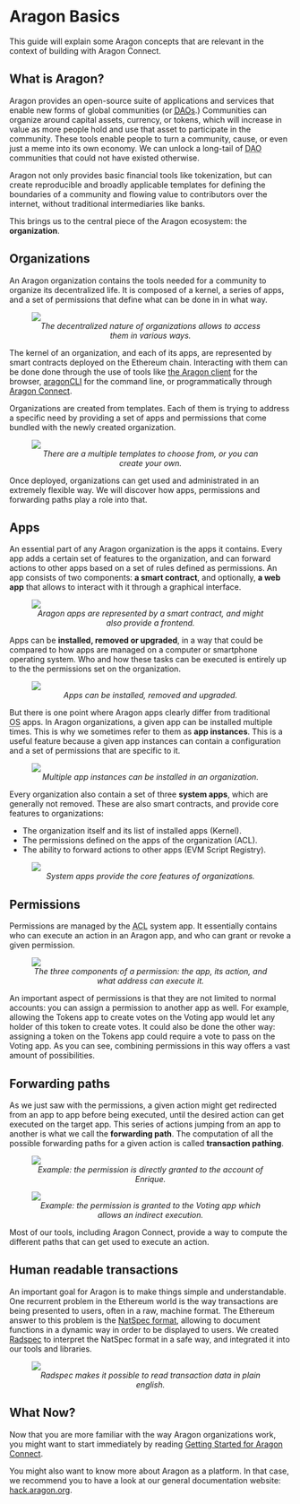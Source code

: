 # Aragon Basics

This guide will explain some Aragon concepts that are relevant in the context of building with Aragon Connect.

## What is Aragon?

Aragon provides an open-source suite of applications and services that enable new forms of global communities (or <a href="https://aragon.org/dao"><abbr title="Decentralized autonomous organization">DAO</abbr>s</a>.) Communities can organize around capital assets, currency, or tokens, which will increase in value as more people hold and use that asset to participate in the community. These tools enable people to turn a community, cause, or even just a meme into its own economy. We can unlock a long-tail of <abbr title="Decentralized autonomous organization">DAO</abbr> communities that could not have existed otherwise.

Aragon not only provides basic financial tools like tokenization, but can create reproducible and broadly applicable templates for defining the boundaries of a community and flowing value to contributors over the internet, without traditional intermediaries like banks.

This brings us to the central piece of the Aragon ecosystem: the **organization**.

## Organizations

An Aragon organization contains the tools needed for a community to organize its decentralized life. It is composed of a kernel, a series of apps, and a set of permissions that define what can be done in in what way.

<figure>
<img src="./assets/basics-organization.png" />
<figcaption><center><em>The decentralized nature of organizations allows to access them in various ways.</em></center></figcaption>
</figure>

The kernel of an organization, and each of its apps, are represented by smart contracts deployed on the Ethereum chain. Interacting with them can be done done through the use of tools like [the Aragon client](https://mainnet.aragon.org/) for the browser, [aragonCLI](https://hack.aragon.org/docs/cli-intro.html) for the command line, or programmatically through [Aragon Connect](https://aragon.org/connect).

Organizations are created from templates. Each of them is trying to address a specific need by providing a set of apps and permissions that come bundled with the newly created organization.

<figure>
<img src="./assets/basics-templates.png" />
<figcaption><center><em>There are a multiple templates to choose from, or you can create your own.</em></center></figcaption>
</figure>

Once deployed, organizations can get used and administrated in an extremely flexible way. We will discover how apps, permissions and forwarding paths play a role into that.

## Apps

An essential part of any Aragon organization is the apps it contains. Every app adds a certain set of features to the organization, and can forward actions to other apps based on a set of rules defined as permissions. An app consists of two components: **a smart contract**, and optionally, **a web app** that allows to interact with it through a graphical interface.

<figure>
<img src="./assets/basics-apps-two-parts.png" />
<figcaption><center><em>Aragon apps are represented by a smart contract, and might also provide a frontend.</em></center></figcaption>
</figure>

Apps can be **installed, removed or upgraded**, in a way that could be compared to how apps are managed on a computer or smartphone operating system. Who and how these tasks can be executed is entirely up to the the permissions set on the organization.

<figure>
<img src="./assets/basics-apps-admin.png" />
<figcaption><center><em>Apps can be installed, removed and upgraded.</em></center></figcaption>
</figure>

But there is one point where Aragon apps clearly differ from traditional <abbr title="Operating system">OS</abbr> apps. In Aragon organizations, a given app can be installed multiple times. This is why we sometimes refer to them as **app instances**. This is a useful feature because a given app instances can contain a configuration and a set of permissions that are specific to it.

<figure>
<img src="./assets/basics-app-instances.png" />
<figcaption><center><em>Multiple app instances can be installed in an organization.</em></center></figcaption>
</figure>

Every organization also contain a set of three **system apps**, which are generally not removed. These are also smart contracts, and provide core features to organizations:

-   The organization itself and its list of installed apps (Kernel).
-   The permissions defined on the apps of the organization (ACL).
-   The ability to forward actions to other apps (EVM Script Registry).

<figure>
<img src="./assets/basics-system-apps.png" />
<figcaption><center><em>System apps provide the core features of organizations.</em></center></figcaption>
</figure>

## Permissions

Permissions are managed by the <abbr title="Access-control list">ACL</abbr> system app. It essentially contains who can execute an action in an Aragon app, and who can grant or revoke a given permission.

<figure>
<img src="./assets/basics-permission-granted.png" />
<figcaption><center><em>The three components of a permission: the app, its action, and what address can execute it.</em></center></figcaption>
</figure>

An important aspect of permissions is that they are not limited to normal accounts: you can assign a permission to another app as well. For example, allowing the Tokens app to create votes on the Voting app would let any holder of this token to create votes. It could also be done the other way: assigning a token on the Tokens app could require a vote to pass on the Voting app. As you can see, combining permissions in this way offers a vast amount of possibilities.

## Forwarding paths

As we just saw with the permissions, a given action might get redirected from an app to app before being executed, until the desired action can get executed on the target app. This series of actions jumping from an app to another is what we call the **forwarding path**. The computation of all the possible forwarding paths for a given action is called **transaction pathing**.

<figure>
<img src="./assets/basics-forwarding-path-direct.png" />
<figcaption><center><em>Example: the permission is directly granted to the account of Enrique.</em></center></figcaption>
</figure>

<figure>
<img src="./assets/basics-forwarding-path-indirect.png" />
<figcaption><center><em>Example: the permission is granted to the Voting app which allows an indirect execution.</em></center></figcaption>
</figure>

Most of our tools, including Aragon Connect, provide a way to compute the different paths that can get used to execute an action.

## Human readable transactions

An important goal for Aragon is to make things simple and understandable. One recurrent problem in the Ethereum world is the way transactions are being presented to users, often in a raw, machine format. The Ethereum answer to this problem is the [NatSpec format](https://solidity.readthedocs.io/en/develop/natspec-format.html), allowing to document functions in a dynamic way in order to be displayed to users. We created [Radspec](https://github.com/aragon/radspec) to interpret the NatSpec format in a safe way, and integrated it into our tools and libraries.

<figure>
<img src="./assets/basics-radspec.png" />
<figcaption><center><em>Radspec makes it possible to read transaction data in plain english.</em></center></figcaption>
</figure>

## What Now?

Now that you are more familiar with the way Aragon organizations work, you might want to start immediately by reading [Getting Started for Aragon Connect](https://connect.aragon.org/).

You might also want to know more about Aragon as a platform. In that case, we recommend you to have a look at our general documentation website: [hack.aragon.org](https://hack.aragon.org/).
